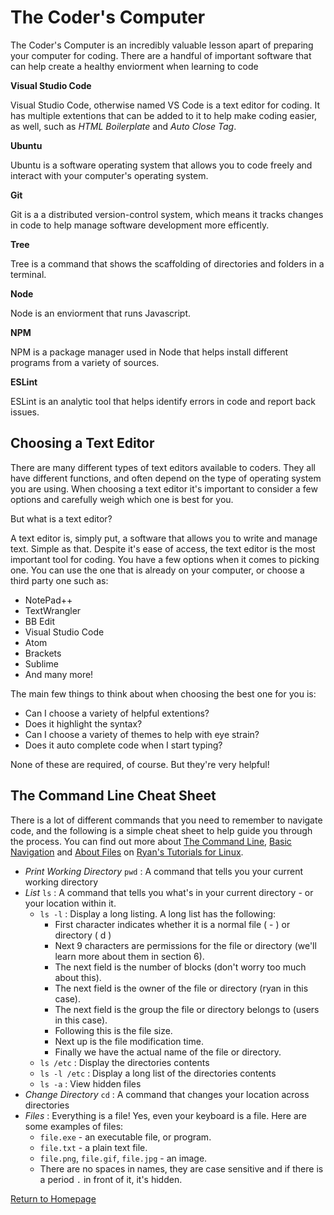 # The Coder's Computer

The Coder's Computer is an incredibly valuable lesson apart of preparing your computer for coding. There are a handful of important software that can help create a healthy enviorment when learning to code 

**Visual Studio Code**

Visual Studio Code, otherwise named VS Code is a text editor for coding. It has multiple extentions that can be added to it to help make coding easier, as well, such as _HTML Boilerplate_ and _Auto Close Tag_.


**Ubuntu**

Ubuntu is a software operating system that allows you to code freely and interact with your computer's operating system.


**Git**

Git is a a distributed version-control system, which means it tracks changes in code to help manage software development more efficently.

**Tree**

Tree is a command that shows the scaffolding of directories and folders in a terminal.

**Node**

Node is an enviorment that runs Javascript.

**NPM**

NPM is a package manager used in Node that helps install different programs from a variety of sources.

**ESLint**

ESLint is an analytic tool that helps identify errors in code and report back issues.


## Choosing a Text Editor

There are many different types of text editors available to coders. They all have different functions, and often depend on the type of operating system you are using. When choosing a text editor it's important to consider a few options and carefully weigh which one is best for you.

But what is a text editor?

A text editor is, simply put, a software that allows you to write and manage text. Simple as that. Despite it's ease of access, the text editor is the most important tool for coding. You have a few options when it comes to picking one. You can use the one that is already on your computer, or choose a third party one such as:

- NotePad++
- TextWrangler
- BB Edit
- Visual Studio Code
- Atom
- Brackets
- Sublime
- And many more!

The main few things to think about when choosing the best one for you is:

- Can I choose a variety of helpful extentions?
- Does it highlight the syntax?
- Can I choose a variety of themes to help with eye strain?
- Does it auto complete code when I start typing?

None of these are required, of course. But they're very helpful!

## The Command Line Cheat Sheet

There is a lot of different commands that you need to remember to navigate code, and the following is a simple cheat sheet to help guide you through the process. You can find out more about [The Command Line](https://ryanstutorials.net/linuxtutorial/commandline.php), [Basic Navigation](https://ryanstutorials.net/linuxtutorial/navigation.php) and [About Files](https://ryanstutorials.net/linuxtutorial/aboutfiles.php) on [Ryan's Tutorials for Linux](https://ryanstutorials.net/linuxtutorial/).

- *Print Working Directory* `pwd` : A command that tells you your current working directory
- *List* `ls` : A command that tells you what's in your current directory - or your location within it.
  - `ls -l` : Display a long listing. A long list has the following:
    - First character indicates whether it is a normal file ( - ) or directory ( d )
    - Next 9 characters are permissions for the file or directory (we'll learn more about them in section 6).
    - The next field is the number of blocks (don't worry too much about this).
    - The next field is the owner of the file or directory (ryan in this case).
    - The next field is the group the file or directory belongs to (users in this case).
    - Following this is the file size.
    - Next up is the file modification time.
    - Finally we have the actual name of the file or directory.
  - `ls /etc` : Display the directories contents
  - `ls -l /etc` : Display a long list of the directories contents
  - `ls -a` : View hidden files
- *Change Directory* `cd` : A command that changes your location across directories
- *Files* : Everything is a file! Yes, even your keyboard is a file. Here are some examples of files:
  - `file.exe` - an executable file, or program.
  - `file.txt` - a plain text file.
  - `file.png`, `file.gif`, `file.jpg` - an image.
  - There are no spaces in names, they are case sensitive and if there is a period `.` in front of it, it's hidden.
  
  
[Return to Homepage](https://jennieleewalker.github.io/reading-notes/)
